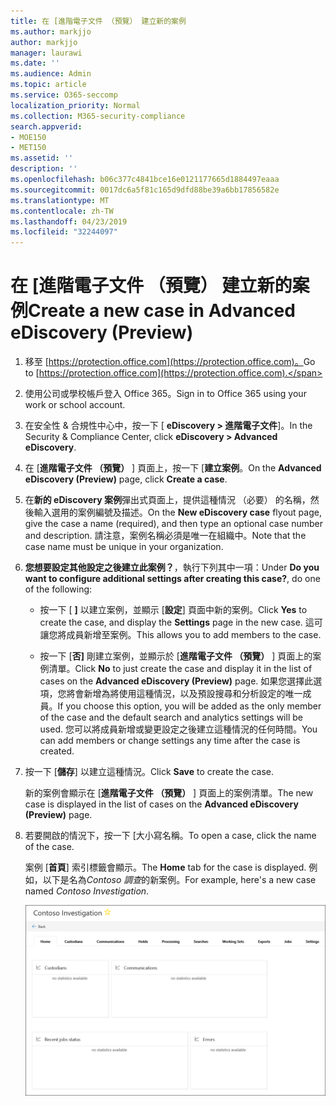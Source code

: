 ```yaml
---
title: 在 [進階電子文件 （預覽） 建立新的案例
ms.author: markjjo
author: markjjo
manager: laurawi
ms.date: ''
ms.audience: Admin
ms.topic: article
ms.service: O365-seccomp
localization_priority: Normal
ms.collection: M365-security-compliance
search.appverid:
- MOE150
- MET150
ms.assetid: ''
description: ''
ms.openlocfilehash: b06c377c4841bce16e0121177665d1884497eaaa
ms.sourcegitcommit: 0017dc6a5f81c165d9dfd88be39a6bb17856582e
ms.translationtype: MT
ms.contentlocale: zh-TW
ms.lasthandoff: 04/23/2019
ms.locfileid: "32244097"
---
```

# <a name="create-a-new-case-in-advanced-ediscovery-preview"></a><span data-ttu-id="cc0aa-102">在 [進階電子文件 （預覽） 建立新的案例</span><span class="sxs-lookup"><span data-stu-id="cc0aa-102">Create a new case in Advanced eDiscovery (Preview)</span></span>    

1. <span data-ttu-id="cc0aa-103">移至 [https://protection.office.com](https://protection.office.com)。</span><span class="sxs-lookup"><span data-stu-id="cc0aa-103">Go to [https://protection.office.com](https://protection.office.com).</span></span>
    
2. <span data-ttu-id="cc0aa-104">使用公司或學校帳戶登入 Office 365。</span><span class="sxs-lookup"><span data-stu-id="cc0aa-104">Sign in to Office 365 using your work or school account.</span></span>
    
3. <span data-ttu-id="cc0aa-105">在安全性 & 合規性中心中，按一下 [ **eDiscovery > 進階電子文件**]。</span><span class="sxs-lookup"><span data-stu-id="cc0aa-105">In the Security & Compliance Center, click **eDiscovery > Advanced eDiscovery**.</span></span>
 
4. <span data-ttu-id="cc0aa-106">在 [**進階電子文件 （預覽）** ] 頁面上，按一下 [**建立案例**。</span><span class="sxs-lookup"><span data-stu-id="cc0aa-106">On the **Advanced eDiscovery (Preview)** page, click **Create a case**.</span></span>
    
5. <span data-ttu-id="cc0aa-107">在**新的 eDiscovery 案例**彈出式頁面上，提供這種情況 （必要） 的名稱，然後輸入選用的案例編號及描述。</span><span class="sxs-lookup"><span data-stu-id="cc0aa-107">On the **New eDiscovery case** flyout page, give the case a name (required), and then type an optional case number and description.</span></span> <span data-ttu-id="cc0aa-108">請注意，案例名稱必須是唯一在組織中。</span><span class="sxs-lookup"><span data-stu-id="cc0aa-108">Note that the case name must be unique in your organization.</span></span>

6. <span data-ttu-id="cc0aa-109">**您想要設定其他設定之後建立此案例？**，執行下列其中一項：</span><span class="sxs-lookup"><span data-stu-id="cc0aa-109">Under **Do you want to configure additional settings after creating this case?**, do one of the following:</span></span>

    - <span data-ttu-id="cc0aa-110">按一下 [ **]** 以建立案例，並顯示 [**設定**] 頁面中新的案例。</span><span class="sxs-lookup"><span data-stu-id="cc0aa-110">Click **Yes** to create the case, and display the **Settings** page in the new case.</span></span> <span data-ttu-id="cc0aa-111">這可讓您將成員新增至案例。</span><span class="sxs-lookup"><span data-stu-id="cc0aa-111">This allows you to add members to the case.</span></span>
    
    - <span data-ttu-id="cc0aa-112">按一下 [**否]** 剛建立案例，並顯示於 [**進階電子文件 （預覽）** ] 頁面上的案例清單。</span><span class="sxs-lookup"><span data-stu-id="cc0aa-112">Click **No** to just create the case and display it in the list of cases on the **Advanced eDiscovery (Preview)** page.</span></span> <span data-ttu-id="cc0aa-113">如果您選擇此選項，您將會新增為將使用這種情況，以及預設搜尋和分析設定的唯一成員。</span><span class="sxs-lookup"><span data-stu-id="cc0aa-113">If you choose this option, you will be added as the only member of the case and the default search and analytics settings will be used.</span></span> <span data-ttu-id="cc0aa-114">您可以將成員新增或變更設定之後建立這種情況的任何時間。</span><span class="sxs-lookup"><span data-stu-id="cc0aa-114">You can add members or change settings any time after the case is created.</span></span>

7. <span data-ttu-id="cc0aa-115">按一下 [**儲存**] 以建立這種情況。</span><span class="sxs-lookup"><span data-stu-id="cc0aa-115">Click **Save** to create the case.</span></span>

    <span data-ttu-id="cc0aa-116">新的案例會顯示在 [**進階電子文件 （預覽）** ] 頁面上的案例清單。</span><span class="sxs-lookup"><span data-stu-id="cc0aa-116">The new case is displayed in the list of cases on the **Advanced eDiscovery (Preview)** page.</span></span> 

8. <span data-ttu-id="cc0aa-117">若要開啟的情況下，按一下 [大小寫名稱。</span><span class="sxs-lookup"><span data-stu-id="cc0aa-117">To open a case, click the name of the case.</span></span> 

    <span data-ttu-id="cc0aa-118">案例 [**首頁**] 索引標籤會顯示。</span><span class="sxs-lookup"><span data-stu-id="cc0aa-118">The **Home** tab for the case is displayed.</span></span> <span data-ttu-id="cc0aa-119">例如，以下是名為*Contoso 調查*的新案例。</span><span class="sxs-lookup"><span data-stu-id="cc0aa-119">For example, here's a new case named *Contoso Investigation*.</span></span>

    ![進階電子文件中的新案例的 [首頁] 索引標籤](../media/newAeDcase.png)
